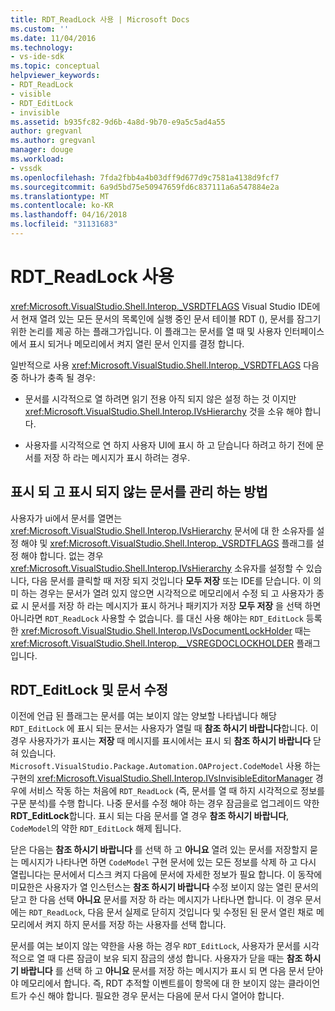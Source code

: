 ```yaml
---
title: RDT_ReadLock 사용 | Microsoft Docs
ms.custom: ''
ms.date: 11/04/2016
ms.technology:
- vs-ide-sdk
ms.topic: conceptual
helpviewer_keywords:
- RDT_ReadLock
- visible
- RDT_EditLock
- invisible
ms.assetid: b935fc82-9d6b-4a8d-9b70-e9a5c5ad4a55
author: gregvanl
ms.author: gregvanl
manager: douge
ms.workload:
- vssdk
ms.openlocfilehash: 7fda2fbb4a4b03dff9d677d9c7581a4138d9fcf7
ms.sourcegitcommit: 6a9d5bd75e50947659fd6c837111a6a547884e2a
ms.translationtype: MT
ms.contentlocale: ko-KR
ms.lasthandoff: 04/16/2018
ms.locfileid: "31131683"
---
```

# <a name="rdtreadlock-usage"></a>RDT_ReadLock 사용

<xref:Microsoft.VisualStudio.Shell.Interop._VSRDTFLAGS> Visual Studio IDE에서 현재 열려 있는 모든 문서의 목록인에 실행 중인 문서 테이블 RDT (), 문서를 잠그기 위한 논리를 제공 하는 플래그가입니다. 이 플래그는 문서를 열 때 및 사용자 인터페이스에서 표시 되거나 메모리에서 켜지 열린 문서 인지를 결정 합니다.

일반적으로 사용 <xref:Microsoft.VisualStudio.Shell.Interop._VSRDTFLAGS> 다음 중 하나가 충족 될 경우:

- 문서를 시각적으로 열 하려면 읽기 전용 아직 되지 않은 설정 하는 것 이지만 <xref:Microsoft.VisualStudio.Shell.Interop.IVsHierarchy> 것을 소유 해야 합니다.

- 사용자를 시각적으로 연 하지 사용자 UI에 표시 하 고 닫습니다 하려고 하기 전에 문서를 저장 하 라는 메시지가 표시 하려는 경우.

## <a name="how-to-manage-visible-and-invisible-documents"></a>표시 되 고 표시 되지 않는 문서를 관리 하는 방법

사용자가 ui에서 문서를 열면는 <xref:Microsoft.VisualStudio.Shell.Interop.IVsHierarchy> 문서에 대 한 소유자를 설정 해야 및 <xref:Microsoft.VisualStudio.Shell.Interop._VSRDTFLAGS> 플래그를 설정 해야 합니다. 없는 경우 <xref:Microsoft.VisualStudio.Shell.Interop.IVsHierarchy> 소유자를 설정할 수 있습니다, 다음 문서를 클릭할 때 저장 되지 것입니다 **모두 저장** 또는 IDE를 닫습니다. 이 의미 하는 경우는 문서가 열려 있지 않으면 시각적으로 메모리에서 수정 되 고 사용자가 종료 시 문서를 저장 하 라는 메시지가 표시 하거나 패키지가 저장 **모두 저장** 을 선택 하면 아니라면 `RDT_ReadLock` 사용할 수 없습니다. 를 대신 사용 해야는 `RDT_EditLock` 등록 한 <xref:Microsoft.VisualStudio.Shell.Interop.IVsDocumentLockHolder> 때는 <xref:Microsoft.VisualStudio.Shell.Interop.__VSREGDOCLOCKHOLDER> 플래그입니다.

## <a name="rdteditlock-and-document-modification"></a>RDT_EditLock 및 문서 수정

이전에 언급 된 플래그는 문서를 여는 보이지 않는 양보할 나타냅니다 해당 `RDT_EditLock` 에 표시 되는 문서는 사용자가 열릴 때 **참조 하시기 바랍니다**합니다. 이 경우 사용자가가 표시는 **저장** 때 메시지를 표시에서는 표시 되 **참조 하시기 바랍니다** 닫혀 있습니다. `Microsoft.VisualStudio.Package.Automation.OAProject.CodeModel` 사용 하는 구현의 <xref:Microsoft.VisualStudio.Shell.Interop.IVsInvisibleEditorManager> 경우에 서비스 작동 하는 처음에 `RDT_ReadLock` (즉, 문서를 열 때 하지 시각적으로 정보를 구문 분석)를 수행 합니다. 나중 문서를 수정 해야 하는 경우 잠금을로 업그레이드 약한 **RDT_EditLock**합니다. 표시 되는 다음 문서를 열 경우 **참조 하시기 바랍니다**, `CodeModel`의 약한 `RDT_EditLock` 해제 됩니다.

닫은 다음는 **참조 하시기 바랍니다** 를 선택 하 고 **아니요** 열려 있는 문서를 저장할지 묻는 메시지가 나타나면 하면 `CodeModel` 구현 문서에 있는 모든 정보를 삭제 하 고 다시 열립니다는 문서에서 디스크 켜지 다음에 문서에 자세한 정보가 필요 합니다. 이 동작에 미묘한은 사용자가 열 인스턴스는 **참조 하시기 바랍니다** 수정 보이지 않는 열린 문서의 닫고 한 다음 선택 **아니요** 문서를 저장 하 라는 메시지가 나타나면 합니다. 이 경우 문서에는 `RDT_ReadLock`, 다음 문서 실제로 닫히지 것입니다 및 수정된 된 문서 열린 채로 메모리에서 켜지 하지 문서를 저장 하는 사용자를 선택 합니다.

문서를 여는 보이지 않는 약한을 사용 하는 경우 `RDT_EditLock`, 사용자가 문서를 시각적으로 열 때 다른 잠금이 보유 되지 잠금의 생성 합니다. 사용자가 닫을 때는 **참조 하시기 바랍니다** 를 선택 하 고 **아니요** 문서를 저장 하는 메시지가 표시 되 면 다음 문서 닫아야 메모리에서 합니다. 즉, RDT 추적할 이벤트를이 항목에 대 한 보이지 않는 클라이언트가 수신 해야 합니다. 필요한 경우 문서는 다음에 문서 다시 열어야 합니다.